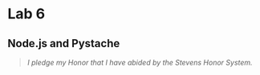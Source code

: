 # Lab 6
## Node.js and Pystache
> *I pledge my Honor that I have abided by the Stevens Honor System.*
